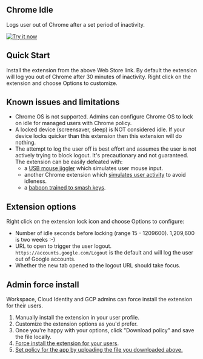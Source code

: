 ## Chrome Idle
Logs user out of Chrome after a set period of inactivity.

<a target="_blank" href="https://chrome.google.com/webstore/detail/ngldgdloflfmfcnefhnkoodnbidemldm"><img alt="Try it now" src="https://github.com/jay0lee/cros-info/raw/master/cws.png" title="Click here to install this sample from the Chrome Web Store"></img></a>

## Quick Start
Install the extension from the above Web Store link. By default the extension will log you out of Chrome after 30 minutes of inactivity. Right click on the extension and choose Options to customize.

## Known issues and limitations
- Chrome OS is not supported. Admins can configure Chrome OS to lock on idle for managed users with Chrome policy.
- A locked device (screensaver, sleep) is NOT considered idle. If your device locks quicker than this extension then this extension will do nothing.
- The attempt to log the user off is best effort and assumes the user is not actively trying to block logout. It's precautionary and not guaranteed. The extension can be easily defeated with:
  - a [USB mouse jiggler](https://www.tomshardware.com/how-to/best-mouse-jiggler-methods) which simulates user mouse input.
  - another Chrome extension which [simulates user activity](https://developer.chrome.com/docs/extensions/reference/api/power#method-reportActivity) to avoid idleness.
  - a [baboon trained to smash keys](https://media.gettyimages.com/id/712-54/video/medium-shot-baboon-pounding-on-laptop-keyboard.mp4?s=mp4-640x640-gi&k=20&c=_m-Fw23GBAcrQeiSQ63WxZbvPqXDbFEQP1O-vyRnKAU=).

## Extension options
Right click on the extension lock icon and choose Options to configure:
- Number of idle seconds before locking (range 15 - 1209600). 1,209,600 is two weeks :-)
- URL to open to trigger the user logout. `https://accounts.google.com/Logout` is the default and will log the user out of Google accounts.
- Whether the new tab opened to the logout URL should take focus.

## Admin force install
Workspace, Cloud Identity and GCP admins can force install the extension for their users.

1. Manually install the extension in your user profile.
1. Customize the extension options as you'd prefer.
1. Once you're happy with your options, click "Download policy" and save the file locally.
1. [Force install the extension for your users](https://support.google.com/chrome/a/answer/6306504?hl=en).
1. [Set policy for the app by uploading the file you downloaded above.](https://support.google.com/chrome/a/answer/6177447#custom)
